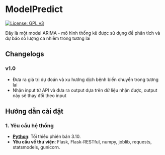 # ModelPredict
[![License: GPL v3](https://img.shields.io/badge/License-GPLv3-blue.svg)](https://www.gnu.org/licenses/gpl-3.0.html)

Đây là một model ARIMA - mô hình thống kê được sử dụng để phân tích và dự báo số lượng ca nhiễm trong tương lai

## Changelogs

### v1.0
- Đưa ra giá trị dự đoán và xu hướng dịch bệnh biến chuyển trong tương lai
- Nhận input từ API và đưa ra output dựa trên dữ liệu nhận được, output này sẽ thay đổi theo input

## Hướng dẫn cài đặt
### 1. Yêu cầu hệ thống  
- [**Python**](https://www.python.org/downloads/): Tối thiểu phiên bản 3.10.
- **Yêu cầu về thư viện**: Flask, Flask-RESTful, numpy, joblib, requests, statsmodels, gunicorn.


